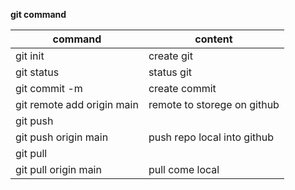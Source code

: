 **git command**

| command | content |
| ------- | ------- |
| git init | create git |
| git status | status git |
| git commit -m | create commit |
| git remote add origin main | remote to storege on github |
| git push |
| git push origin main | push repo local into github |
| git pull |
| git pull origin main | pull come local |

